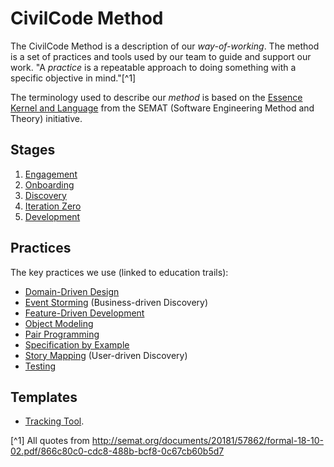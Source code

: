 # CivilCode Method

The CivilCode Method is a description of our _way-of-working_. The method is a set of practices and tools used by our team to guide and support our work. "A _practice_ is a repeatable approach to doing something with a specific objective in mind."[^1]

The terminology used to describe our _method_ is based on the [Essence Kernel and Language](http://semat.org/documents/20181/57862/formal-18-10-02.pdf/866c80c0-cdc8-488b-bcf8-0c67cb60b5d7) from the SEMAT (Software Engineering Method and Theory) initiative.

## Stages

1. [Engagement](01-engagement/)
2. [Onboarding](02-onboarding/)
3. [Discovery](03-discovery/)
4. [Iteration Zero](04-iteration-zero/)
5. [Development](05-development/)

## Practices

The key practices we use (linked to education trails):

* [Domain-Driven Design](../education/trails/domain-driven-design.md)
* [Event Storming](../education/trails/event-storming.md) (Business-driven Discovery)
* [Feature-Driven Development](../education/trails/feature-driven-development.md)
* [Object Modeling](../education/trails/object-modeling.md)
* [Pair Programming](../guides/practices/pair-programming.md)
* [Specification by Example](../education/trails/specification-by-example.md)
* [Story Mapping](../education/trails/story-mapping.md) (User-driven Discovery)
* [Testing](../education/trails/testing.md)

## Templates

* [Tracking Tool](https://docs.google.com/spreadsheets/d/1TSUF8wTiT6NuQP5gy_Y53DFApHrO8EuTS4g5myOYwrY/edit#gid=0).

[^1] All quotes from http://semat.org/documents/20181/57862/formal-18-10-02.pdf/866c80c0-cdc8-488b-bcf8-0c67cb60b5d7
